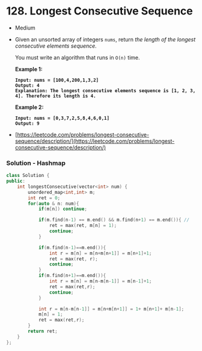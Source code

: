 # 128. Longest Consecutive Sequence

* Medium
*   Given an unsorted array of integers `nums`, return _the length of the longest consecutive elements sequence._

    You must write an algorithm that runs in `O(n)` time.

    &#x20;

    **Example 1:**

    <pre><code><strong>Input: nums = [100,4,200,1,3,2]
    </strong><strong>Output: 4
    </strong><strong>Explanation: The longest consecutive elements sequence is [1, 2, 3, 4]. Therefore its length is 4.
    </strong></code></pre>

    **Example 2:**

    <pre><code><strong>Input: nums = [0,3,7,2,5,8,4,6,0,1]
    </strong><strong>Output: 9
    </strong></code></pre>
* [https://leetcode.com/problems/longest-consecutive-sequence/description/](https://leetcode.com/problems/longest-consecutive-sequence/description/)

### Solution - Hashmap

```cpp
class Solution {
public:
    int longestConsecutive(vector<int> num) {
        unordered_map<int,int> m;
        int ret = 0;
        for(auto & n: num){
            if(m[n]) continue; 

            if(m.find(n-1) == m.end() && m.find(n+1) == m.end()){ // 
                ret = max(ret, m[n] = 1);
                continue;
            }

            if(m.find(n-1)==m.end()){ 
                int r = m[n] = m[n+m[n+1]] = m[n+1]+1;
                ret = max(ret, r);
                continue;
            }
            if(m.find(n+1)==m.end()){
                int r = m[n] = m[n-m[n-1]] = m[n-1]+1;
                ret = max(ret,r);
                continue;
            }

            int r = m[n-m[n-1]] = m[n+m[n+1]] = 1+ m[n+1]+ m[n-1];
            m[n] = 1; 
            ret = max(ret,r);
        }
        return ret;
    }
};
```

